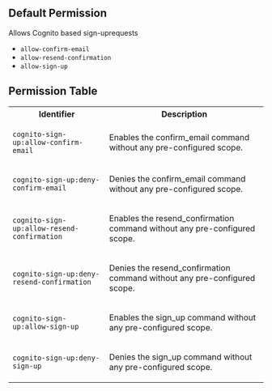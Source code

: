 ## Default Permission

Allows Cognito based sign-uprequests

- `allow-confirm-email`
- `allow-resend-confirmation`
- `allow-sign-up`

## Permission Table 

<table>
<tr>
<th>Identifier</th>
<th>Description</th>
</tr>


<tr>
<td>

`cognito-sign-up:allow-confirm-email`

</td>
<td>

Enables the confirm_email command without any pre-configured scope.

</td>
</tr>

<tr>
<td>

`cognito-sign-up:deny-confirm-email`

</td>
<td>

Denies the confirm_email command without any pre-configured scope.

</td>
</tr>

<tr>
<td>

`cognito-sign-up:allow-resend-confirmation`

</td>
<td>

Enables the resend_confirmation command without any pre-configured scope.

</td>
</tr>

<tr>
<td>

`cognito-sign-up:deny-resend-confirmation`

</td>
<td>

Denies the resend_confirmation command without any pre-configured scope.

</td>
</tr>

<tr>
<td>

`cognito-sign-up:allow-sign-up`

</td>
<td>

Enables the sign_up command without any pre-configured scope.

</td>
</tr>

<tr>
<td>

`cognito-sign-up:deny-sign-up`

</td>
<td>

Denies the sign_up command without any pre-configured scope.

</td>
</tr>
</table>
